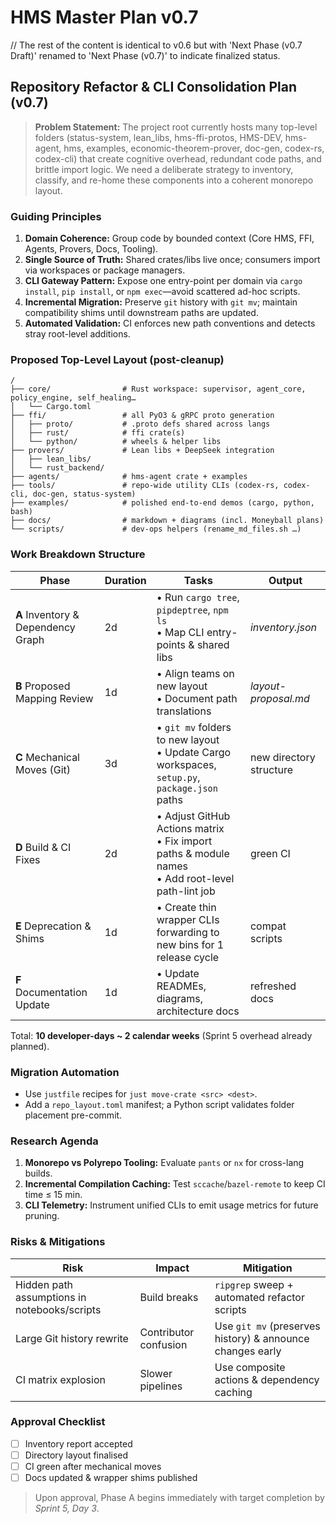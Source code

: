 # HMS Master Plan v0.7

// The rest of the content is identical to v0.6 but with 'Next Phase (v0.7 Draft)' renamed to 'Next Phase (v0.7)' to indicate finalized status. 

## Repository Refactor & CLI Consolidation Plan (v0.7)

> **Problem Statement:** The project root currently hosts many top-level folders (status-system, lean_libs, hms-ffi-protos, HMS-DEV, hms-agent, hms, examples, economic-theorem-prover, doc-gen, codex-rs, codex-cli) that create cognitive overhead, redundant code paths, and brittle import logic. We need a deliberate strategy to inventory, classify, and re-home these components into a coherent monorepo layout.

### Guiding Principles
1. **Domain Coherence:** Group code by bounded context (Core HMS, FFI, Agents, Provers, Docs, Tooling).
2. **Single Source of Truth:** Shared crates/libs live once; consumers import via workspaces or package managers.
3. **CLI Gateway Pattern:** Expose one entry-point per domain via `cargo install`, `pip install`, or `npm exec`—avoid scattered ad-hoc scripts.
4. **Incremental Migration:** Preserve `git` history with `git mv`; maintain compatibility shims until downstream paths are updated.
5. **Automated Validation:** CI enforces new path conventions and detects stray root-level additions.

### Proposed Top-Level Layout (post-cleanup)
```
/
├── core/                # Rust workspace: supervisor, agent_core, policy_engine, self_healing…
│   └── Cargo.toml
├── ffi/                 # all PyO3 & gRPC proto generation
│   ├── proto/           # .proto defs shared across langs
│   ├── rust/            # ffi crate(s)
│   └── python/          # wheels & helper libs
├── provers/             # Lean libs + DeepSeek integration
│   ├── lean_libs/
│   └── rust_backend/
├── agents/              # hms-agent crate + examples
├── tools/               # repo-wide utility CLIs (codex-rs, codex-cli, doc-gen, status-system)
├── examples/            # polished end-to-end demos (cargo, python, bash)
├── docs/                # markdown + diagrams (incl. Moneyball plans)
└── scripts/             # dev-ops helpers (rename_md_files.sh …)
```

### Work Breakdown Structure
| Phase | Duration | Tasks | Output |
|-------|----------|-------|--------|
| **A** Inventory & Dependency Graph | 2d | • Run `cargo tree`, `pipdeptree`, `npm ls`<br>• Map CLI entry-points & shared libs | *inventory.json* | 
| **B** Proposed Mapping Review | 1d | • Align teams on new layout<br>• Document path translations | *layout-proposal.md* | 
| **C** Mechanical Moves (Git) | 3d | • `git mv` folders to new layout<br>• Update Cargo workspaces, `setup.py`, `package.json` paths | new directory structure | 
| **D** Build & CI Fixes | 2d | • Adjust GitHub Actions matrix<br>• Fix import paths & module names<br>• Add root-level path-lint job | green CI | 
| **E** Deprecation & Shims | 1d | • Create thin wrapper CLIs forwarding to new bins for 1 release cycle | compat scripts | 
| **F** Documentation Update | 1d | • Update READMEs, diagrams, architecture docs | refreshed docs | 

Total: **10 developer-days ~ 2 calendar weeks** (Sprint 5 overhead already planned).

### Migration Automation
- Use `justfile` recipes for `just move-crate <src> <dest>`.
- Add a `repo_layout.toml` manifest; a Python script validates folder placement pre-commit.

### Research Agenda
1. **Monorepo vs Polyrepo Tooling:** Evaluate `pants` or `nx` for cross-lang builds.
2. **Incremental Compilation Caching:** Test `sccache`/`bazel-remote` to keep CI time ≤ 15 min.
3. **CLI Telemetry:** Instrument unified CLIs to emit usage metrics for future pruning.

### Risks & Mitigations
| Risk | Impact | Mitigation |
|------|--------|-----------|
| Hidden path assumptions in notebooks/scripts | Build breaks | `ripgrep` sweep + automated refactor scripts |
| Large Git history rewrite | Contributor confusion | Use `git mv` (preserves history) & announce changes early |
| CI matrix explosion | Slower pipelines | Use composite actions & dependency caching |

### Approval Checklist
- [ ] Inventory report accepted
- [ ] Directory layout finalised
- [ ] CI green after mechanical moves
- [ ] Docs updated & wrapper shims published

> Upon approval, Phase A begins immediately with target completion by *Sprint 5, Day 3*. 
